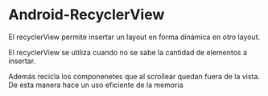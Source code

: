 # Android-RecyclerView


El recyclerView permite insertar un layout en forma dinámica en otro layout.

El recyclerView se utiliza cuando no se sabe la cantidad de elementos a insertar.

Además recicla los componenetes que al scrollear quedan fuera de la vista. De esta manera hace un uso eficiente de la memoria
